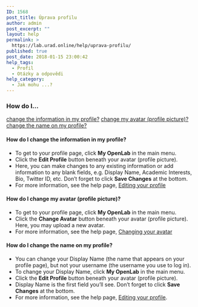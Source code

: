 ```yaml
---
ID: 1568
post_title: Úprava profilu
author: admin
post_excerpt: ""
layout: help
permalink: >
  https://lab.urad.online/help/uprava-profilu/
published: true
post_date: 2018-01-15 23:00:42
help_tags:
  - Profil
  - Otázky a odpovědi
help_category:
  - Jak mohu ...?
---
```

<h3>How do I…</h3>
<a href="https://lab.urad.online/help/uprava-profilu/#changeprofile">change the information in my profile?</a>
<a href="https://lab.urad.online/help/uprava-profilu/#changeavatar">change my avatar (profile picture)?</a>
<a href="https://lab.urad.online/help/uprava-profilu/#changename">change the name on my profile? </a><a name="changeprofile"></a>
<h4>How do I change the information in my profile?</h4>
<ul>
 	<li>To get to your profile page, click <strong>My OpenLab</strong> in the main menu.</li>
 	<li>Click the <strong>Edit Profile</strong> button beneath your avatar (profile picture).</li>
 	<li>Here, you can make changes to any existing information or add information to any blank fields, e.g. Display Name, Academic Interests, Bio, Twitter ID, etc. Don’t forget to click <strong>Save Changes</strong> at the bottom.</li>
 	<li>For more information, see the help page, <a href="https://lab.urad.online/help/editing-my-profile/">Editing your profile</a><a name="changeavatar"></a></li>
</ul>
<h4>How do I change my avatar (profile picture)?</h4>
<ul>
 	<li>To get to your profile page, click <strong>My OpenLab</strong> in the main menu.</li>
 	<li>Click the <strong>Change Avatar</strong> button beneath your avatar (profile picture). Here, you may upload a new avatar.</li>
 	<li>For more information, see the help page, <a href="https://lab.urad.online/help/changing-your-avatar-profile-picture/">Changing your avatar</a><a name="changename"></a></li>
</ul>
<h4>How do I change the name on my profile?</h4>
<ul>
 	<li>You can change your Display Name (the name that appears on your profile page), but not your username (the username you use to log in).</li>
 	<li>To change your Display Name, click <strong>My OpenLab</strong> in the main menu.</li>
 	<li>Click the <strong>Edit Profile</strong> button beneath your avatar (profile picture).</li>
 	<li>Display Name is the first field you’ll see. Don’t forget to click <strong>Save Changes</strong> at the bottom.</li>
 	<li>For more information, see the help page, <a href="https://lab.urad.online/help/editing-my-profile/">Editing your profile</a>.</li>
</ul>